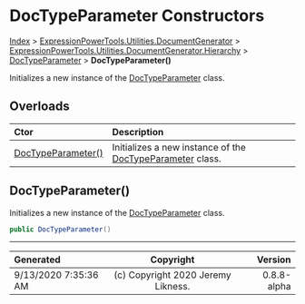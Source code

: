 ﻿# DocTypeParameter Constructors

[Index](../index.md) > [ExpressionPowerTools.Utilities.DocumentGenerator](ExpressionPowerTools.Utilities.DocumentGenerator.a.md) > [ExpressionPowerTools.Utilities.DocumentGenerator.Hierarchy](ExpressionPowerTools.Utilities.DocumentGenerator.Hierarchy.n.md) > [DocTypeParameter](ExpressionPowerTools.Utilities.DocumentGenerator.Hierarchy.DocTypeParameter.cs.md) > **DocTypeParameter()**

Initializes a new instance of the [DocTypeParameter](ExpressionPowerTools.Utilities.DocumentGenerator.Hierarchy.DocTypeParameter.cs.md) class.

## Overloads

| Ctor | Description |
| :-- | :-- |
| [DocTypeParameter()](#doctypeparameter) | Initializes a new instance of the [DocTypeParameter](ExpressionPowerTools.Utilities.DocumentGenerator.Hierarchy.DocTypeParameter.cs.md) class. |

## DocTypeParameter()

Initializes a new instance of the [DocTypeParameter](ExpressionPowerTools.Utilities.DocumentGenerator.Hierarchy.DocTypeParameter.cs.md) class.

```csharp
public DocTypeParameter()
```



---

| Generated | Copyright | Version |
| :-- | :-: | --: |
| 9/13/2020 7:35:36 AM | (c) Copyright 2020 Jeremy Likness. | 0.8.8-alpha |
